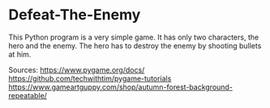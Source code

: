 # Defeat-The-Enemy
This Python program is a very simple game. It has only two characters, the hero and the enemy. The hero has to destroy the enemy by shooting bullets at him.

Sources:
https://www.pygame.org/docs/
https://github.com/techwithtim/pygame-tutorials
https://www.gameartguppy.com/shop/autumn-forest-background-repeatable/
